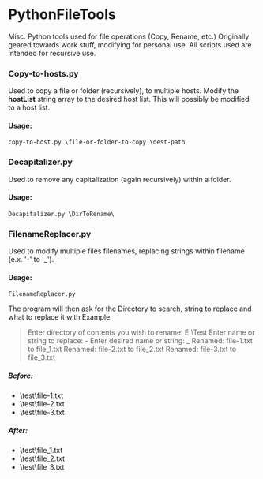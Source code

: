 PythonFileTools
===============

Misc. Python tools used for file operations (Copy, Rename, etc.)
Originally geared towards work stuff, modifying for personal use.
All scripts used are intended for recursive use.


### Copy-to-hosts.py

Used to copy a file or folder (recursively), to multiple hosts.
Modify the **hostList** string array to the desired host list.
This will possibly be modified to a host list.
#### Usage:
`copy-to-host.py \file-or-folder-to-copy \dest-path`


### Decapitalizer.py

Used to remove any capitalization (again recursively) within a folder.
#### Usage:
`Decapitalizer.py \DirToRename\`


### FilenameReplacer.py

Used to modify multiple files filenames, replacing strings within filename (e.x. '-' to '_').
#### Usage:
`FilenameReplacer.py`

The program will then ask for the Directory to search, string to replace and what to replace it with
Example: 

>Enter directory of contents you wish to rename: E:\Test
>Enter name or string to replace: -
>Enter desired name or string: _
>Renamed: file-1.txt to file_1.txt
>Renamed: file-2.txt to file_2.txt
>Renamed: file-3.txt to file_3.txt

##### Before:
  * \test\file-1.txt 
  * \test\file-2.txt 
  * \test\file-3.txt 

##### After:
  * \test\file_1.txt 
  * \test\file_2.txt 
  * \test\file_3.txt 
